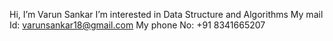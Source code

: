 Hi, I’m Varun Sankar
I’m interested in Data Structure and Algorithms
My mail Id: varunsankar18@gmail.com
My phone No: +91 8341665207
